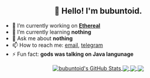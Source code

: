 <h2 align="center">👋 Hello! I'm bubuntoid.</h2>

- 🔭 I’m currently working on [**Ethereal**](https://github.com/bubuntoid/Ethereal)
- 🌱 I’m currently learning **nothing**
- 💬 Ask me about **nothing**
- 📫 How to reach me: [email](mailto:bubuntoid@gmail.com), [telegram](https://t.me/bubuntoid)
- ⚡ Fun fact: **gods was talking on Java langunage**

<p align="center">
<a href="https://github.com/bubuntoid/bubuntoid">
  <img align="center" src="https://github-readme-stats.vercel.app/api?username=bubuntoid&show_icons=true&line_height=27&count_private=true&theme=buefy  " alt="bubuntoid's GitHub Stats" />
</a>
<a href="https://github.com/bubuntoid/bubuntoid">
  <img align="center" src="https://github-readme-stats.vercel.app/api/top-langs/?username=bubuntoid&hide=html&langs_count=3&theme=buefy  " />
</a>
  
<a href="https://github.com/bubuntoid/EasyDialog">
  <img align="center" src="https://github-readme-stats.vercel.app/api/pin/?username=bubuntoid&repo=EasyDialog&theme=buefy  " />
</a>
<a href="https://github.com/bubuntoid/Ethereal">
  <img align="center" src="https://github-readme-stats.vercel.app/api/pin/?username=bubuntoid&repo=Ethereal&theme=buefy  " />
</a>    
</p>
